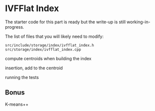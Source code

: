 # IVFFlat Index

The starter code for this part is ready but the write-up is still working-in-progress.

The list of files that you will likely need to modify:

```
src/include/storage/index/ivfflat_index.h
src/storage/index/ivfflat_index.cpp
```

compute centroids when building the index

insertion, add to the centroid

running the tests

## Bonus

K-means++


